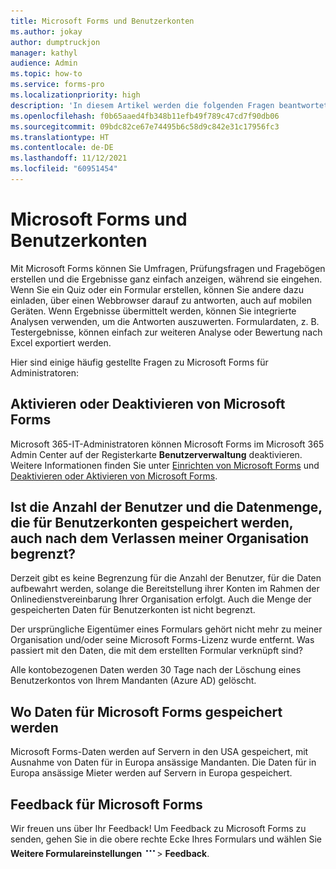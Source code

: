 ```yaml
---
title: Microsoft Forms und Benutzerkonten
ms.author: jokay
author: dumptruckjon
manager: kathyl
audience: Admin
ms.topic: how-to
ms.service: forms-pro
ms.localizationpriority: high
description: 'In diesem Artikel werden die folgenden Fragen beantwortet: Wie deaktiviere oder aktiviere ich Microsoft Forms für meine Organisation? Ist die Anzahl der Benutzer und die Datenmenge, die für Benutzerkonten gespeichert werden, auch nach dem Verlassen meiner Organisation begrenzt? Der ursprüngliche Eigentümer eines Formulars gehört nicht mehr zu meiner Organisation und/oder seine Microsoft Forms-Lizenz wurde entfernt. Was passiert also mit den Daten, die mit dem von ihm erstellten Formular verknüpft sind? Wo werden Daten für Microsoft Forms gespeichert?'
ms.openlocfilehash: f0b65aaed4fb348b11efb49f789c47cd7f90db06
ms.sourcegitcommit: 09bdc82ce67e74495b6c58d9c842e31c17956fc3
ms.translationtype: HT
ms.contentlocale: de-DE
ms.lasthandoff: 11/12/2021
ms.locfileid: "60951454"
---
```

# <a name="microsoft-forms-and-user-accounts"></a>Microsoft Forms und Benutzerkonten

Mit Microsoft Forms können Sie Umfragen, Prüfungsfragen und Fragebögen erstellen und die Ergebnisse ganz einfach anzeigen, während sie eingehen. Wenn Sie ein Quiz oder ein Formular erstellen, können Sie andere dazu einladen, über einen Webbrowser darauf zu antworten, auch auf mobilen Geräten. Wenn Ergebnisse übermittelt werden, können Sie integrierte Analysen verwenden, um die Antworten auszuwerten. Formulardaten, z. B. Testergebnisse, können einfach zur weiteren Analyse oder Bewertung nach Excel exportiert werden.

Hier sind einige häufig gestellte Fragen zu Microsoft Forms für Administratoren:

## <a name="turn-off-or-turn-on-microsoft-forms"></a>Aktivieren oder Deaktivieren von Microsoft Forms

Microsoft 365-IT-Administratoren können Microsoft Forms im Microsoft 365 Admin Center auf der Registerkarte **Benutzerverwaltung** deaktivieren. Weitere Informationen finden Sie unter [Einrichten von Microsoft Forms](https://support.microsoft.com/office/set-up-microsoft-forms-cc52287a-4550-464d-9a1b-457bf9df2240) und [Deaktivieren oder Aktivieren von Microsoft Forms](https://support.microsoft.com/office/turn-off-or-turn-on-microsoft-forms-8dcbf3ab-f2d6-459a-b8be-8d9892132a43).

## <a name="is-there-a-limit-to-the-number-of-users-and-amount-of-data-stored-for-user-accounts-even-after-they-have-left-my-organization"></a>Ist die Anzahl der Benutzer und die Datenmenge, die für Benutzerkonten gespeichert werden, auch nach dem Verlassen meiner Organisation begrenzt?

Derzeit gibt es keine Begrenzung für die Anzahl der Benutzer, für die Daten aufbewahrt werden, solange die Bereitstellung ihrer Konten im Rahmen der Onlinedienstvereinbarung Ihrer Organisation erfolgt. Auch die Menge der gespeicherten Daten für Benutzerkonten ist nicht begrenzt.

Der ursprüngliche Eigentümer eines Formulars gehört nicht mehr zu meiner Organisation und/oder seine Microsoft Forms-Lizenz wurde entfernt. Was passiert mit den Daten, die mit dem erstellten Formular verknüpft sind?

Alle kontobezogenen Daten werden 30 Tage nach der Löschung eines Benutzerkontos von Ihrem Mandanten (Azure AD) gelöscht.

## <a name="where-data-is-stored-for-microsoft-forms"></a>Wo Daten für Microsoft Forms gespeichert werden

Microsoft Forms-Daten werden auf Servern in den USA gespeichert, mit Ausnahme von Daten für in Europa ansässige Mandanten. Die Daten für in Europa ansässige Mieter werden auf Servern in Europa gespeichert.

## <a name="feedback-for-microsoft-forms"></a>Feedback für Microsoft Forms

Wir freuen uns über Ihr Feedback\! Um Feedback zu Microsoft Forms zu senden, gehen Sie in die obere rechte Ecke Ihres Formulars und wählen Sie **Weitere Formulareinstellungen** ![Schaltfläche „Weitere Optionen“](./media/image2.png)\> **Feedback**.

